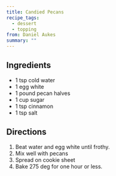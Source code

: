 ```yaml
---
title: Candied Pecans
recipe_tags:
  - dessert
  - topping
from: Daniel Aukes
summary: ""
---
```



## Ingredients

-   1 tsp cold water
-   1 egg white
-   1 pound pecan halves
-   1 cup sugar
-   1 tsp cinnamon
-   1 tsp salt

## Directions

1.  Beat water and egg white until frothy.
2.  Mix well with pecans
3.  Spread on cookie sheet
4.  Bake 275 deg for one hour or less.
